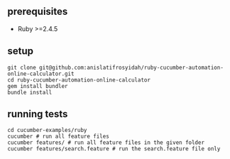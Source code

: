 ## prerequisites

* Ruby >=2.4.5

## setup

```shell
git clone git@github.com:anislatifrosyidah/ruby-cucumber-automation-online-calculator.git
cd ruby-cucumber-automation-online-calculator
gem install bundler
bundle install
```

## running tests
``` shell
cd cucumber-examples/ruby
cucumber # run all feature files
cucumber features/ # run all feature files in the given folder
cucumber features/search.feature # run the search.feature file only
```
